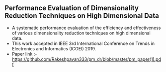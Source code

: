 ## Performance Evaluation of Dimensionality Reduction Techniques on High Dimensional Data
- A systematic performance evaluation of the efficiency and effectiveness of various dimensionality reduction techniques on high dimensional data.
- This work accepted in IEEE 3rd International Conference on Trends in Electronics and Informatics (ICOEI) 2019. 
- Paper link :-  https://github.com/Rakeshpavan333/pm_dr/blob/master/pm_paper(1).pdf

